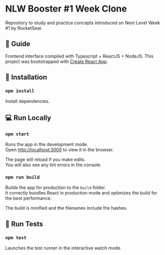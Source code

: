 # NLW Booster #1 Week Clone
Repository to study and practice concepts introduced on Next Level Week #1 by RocketSeat.

## 🚀 Guide
Frontend interface compiled with Typescript + ReactJS + NodeJS.
This project was bootstrapped with [Create React App](https://github.com/facebook/create-react-app).

## 📕 Installation

### `npm install`
Install dependencies.

## 💻 Run Locally

### `npm start`

Runs the app in the development mode.<br />
Open [http://localhost:3000](http://localhost:3000) to view it in the browser.

The page will reload if you make edits.<br />
You will also see any lint errors in the console.

### `npm run build`

Builds the app for production to the `build` folder.<br />
It correctly bundles React in production mode and optimizes the build for the best performance.

The build is minified and the filenames include the hashes.

## 📝 Run Tests

### `npm test`

Launches the test runner in the interactive watch mode.<br />
